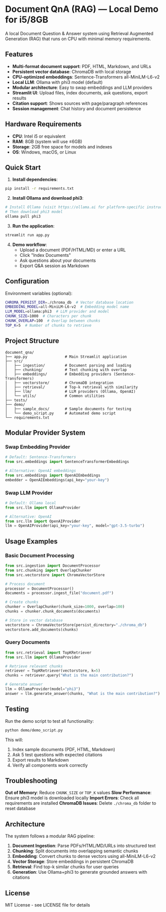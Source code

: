 # Document QnA (RAG) — Local Demo for i5/8GB

A local Document Question & Answer system using Retrieval Augmented Generation (RAG) that runs on CPU with minimal memory requirements.

## Features

- **Multi-format document support**: PDF, HTML, Markdown, and URLs
- **Persistent vector database**: ChromaDB with local storage
- **CPU-optimized embeddings**: Sentence-Transformers all-MiniLM-L6-v2
- **Local LLM**: Ollama with phi3 model (default)
- **Modular architecture**: Easy to swap embeddings and LLM providers
- **Streamlit UI**: Upload files, index documents, ask questions, export results
- **Citation support**: Shows sources with page/paragraph references
- **Session management**: Chat history and document persistence

## Hardware Requirements

- **CPU**: Intel i5 or equivalent
- **RAM**: 8GB (system will use ≤6GB)
- **Storage**: 2GB free space for models and indexes
- **OS**: Windows, macOS, or Linux

## Quick Start

1. **Install dependencies**:
```bash
pip install -r requirements.txt
```

2. **Install Ollama and download phi3**:
```bash
# Install Ollama (visit https://ollama.ai for platform-specific instructions)
# Then download phi3 model
ollama pull phi3
```

3. **Run the application**:
```bash
streamlit run app.py
```

4. **Demo workflow**:
   - Upload a document (PDF/HTML/MD) or enter a URL
   - Click "Index Documents" 
   - Ask questions about your documents
   - Export Q&A session as Markdown

## Configuration

Environment variables (optional):
```bash
CHROMA_PERSIST_DIR=./chroma_db  # Vector database location
EMBEDDING_MODEL=all-MiniLM-L6-v2  # Embedding model name
LLM_MODEL=ollama:phi3  # LLM provider and model
CHUNK_SIZE=1000  # Characters per chunk
CHUNK_OVERLAP=100  # Overlap between chunks
TOP_K=5  # Number of chunks to retrieve
```

## Project Structure

```
document_qna/
├── app.py                 # Main Streamlit application
├── src/
│   ├── ingestion/         # Document parsing and loading
│   ├── chunking/          # Text chunking with overlap
│   ├── embeddings/        # Embedding providers (Sentence-Transformers)
│   ├── vectorstore/       # ChromaDB integration
│   ├── retrieval/         # Top-k retrieval with similarity
│   ├── llm/               # LLM providers (Ollama, OpenAI)
│   └── utils/             # Common utilities
├── tests/
├── demo/
│   ├── sample_docs/       # Sample documents for testing
│   └── demo_script.py     # Automated demo script
└── requirements.txt
```

## Modular Provider System

### Swap Embedding Provider
```python
# Default: Sentence-Transformers
from src.embeddings import SentenceTransformerEmbeddings

# Alternative: OpenAI embeddings  
from src.embeddings import OpenAIEmbeddings
embedder = OpenAIEmbeddings(api_key="your-key")
```

### Swap LLM Provider
```python
# Default: Ollama local
from src.llm import OllamaProvider

# Alternative: OpenAI
from src.llm import OpenAIProvider
llm = OpenAIProvider(api_key="your-key", model="gpt-3.5-turbo")
```

## Usage Examples

### Basic Document Processing
```python
from src.ingestion import DocumentProcessor
from src.chunking import OverlapChunker
from src.vectorstore import ChromaVectorStore

# Process document
processor = DocumentProcessor()
documents = processor.ingest_file("document.pdf")

# Create chunks
chunker = OverlapChunker(chunk_size=1000, overlap=100)
chunks = chunker.chunk_documents(documents)

# Store in vector database
vectorstore = ChromaVectorStore(persist_directory="./chroma_db")
vectorstore.add_documents(chunks)
```

### Query Documents
```python
from src.retrieval import TopKRetriever
from src.llm import OllamaProvider

# Retrieve relevant chunks
retriever = TopKRetriever(vectorstore, k=5)
chunks = retriever.query("What is the main contribution?")

# Generate answer
llm = OllamaProvider(model="phi3")
answer = llm.generate_answer(chunks, "What is the main contribution?")
```

## Testing

Run the demo script to test all functionality:
```bash
python demo/demo_script.py
```

This will:
1. Index sample documents (PDF, HTML, Markdown)
2. Ask 5 test questions with expected citations
3. Export results to Markdown
4. Verify all components work correctly

## Troubleshooting

**Out of Memory**: Reduce `CHUNK_SIZE` or `TOP_K` values
**Slow Performance**: Ensure phi3 model is downloaded locally
**Import Errors**: Check all requirements are installed
**ChromaDB Issues**: Delete `./chroma_db` folder to reset database

## Architecture

The system follows a modular RAG pipeline:

1. **Document Ingestion**: Parse PDFs/HTML/MD/URLs into structured text
2. **Chunking**: Split documents into overlapping semantic chunks  
3. **Embedding**: Convert chunks to dense vectors using all-MiniLM-L6-v2
4. **Vector Storage**: Store embeddings in persistent ChromaDB
5. **Retrieval**: Find top-k similar chunks for user queries
6. **Generation**: Use Ollama+phi3 to generate grounded answers with citations

## License

MIT License - see LICENSE file for details